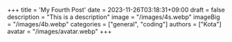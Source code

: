 +++
title = 'My Fourth Post'
date = 2023-11-26T03:18:31+09:00
draft = false
description = "This is a description"
image = "/images/4s.webp"
imageBig = "/images/4b.webp"
categories = ["general", "coding"]
authors = ["Kota"]
avatar = "/images/avatar.webp"
+++
